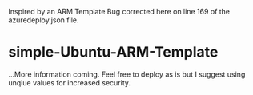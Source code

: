 Inspired by an ARM Template Bug corrected here on line 169 of the azuredeploy.json file.
# simple-Ubuntu-ARM-Template


...More information coming. Feel free to deploy as is but I suggest using unqiue values for increased security.
